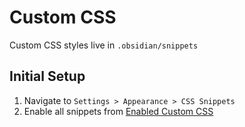 # Custom CSS

Custom CSS styles live in `.obsidian/snippets`

## Initial Setup

1. Navigate to `Settings > Appearance > CSS Snippets`
2. Enable all snippets from [Enabled Custom CSS](Custom%20CSS.base#Enabled)
